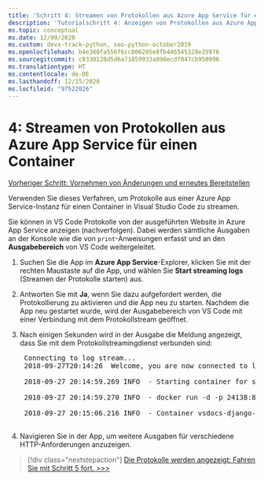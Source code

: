 ```yaml
---
title: 'Schritt 4: Streamen von Protokollen aus Azure App Service für einen Container in Visual Studio Code'
description: 'Tutorialschritt 4: Anzeigen von Protokollen aus Azure App Service zum Überwachen des Verhaltens'
ms.topic: conceptual
ms.date: 12/09/2020
ms.custom: devx-track-python, seo-python-october2019
ms.openlocfilehash: b4e380fa556f6cc806205e8fb446545328e35976
ms.sourcegitcommit: c8330128d5d6a71859933a890ecdf047cb950996
ms.translationtype: HT
ms.contentlocale: de-DE
ms.lasthandoff: 12/15/2020
ms.locfileid: "97522026"
---
```

# <a name="4-stream-logs-from-azure-app-service-for-a-container"></a>4: Streamen von Protokollen aus Azure App Service für einen Container

[Vorheriger Schritt: Vornehmen von Änderungen und erneutes Bereitstellen](tutorial-deploy-containers-03.md)

Verwenden Sie dieses Verfahren, um Protokolle aus einer Azure App Service-Instanz für einen Container in Visual Studio Code zu streamen.

Sie können in VS Code Protokolle von der ausgeführten Website in Azure App Service anzeigen (nachverfolgen). Dabei werden sämtliche Ausgaben an der Konsole wie die von `print`-Anweisungen erfasst und an den **Ausgabebereich** von VS Code weitergeleitet.

1. Suchen Sie die App im **Azure App Service**-Explorer, klicken Sie mit der rechten Maustaste auf die App, und wählen Sie **Start streaming logs** (Streamen der Protokolle starten) aus.

1. Antworten Sie mit **Ja**, wenn Sie dazu aufgefordert werden, die Protokollierung zu aktivieren und die App neu zu starten. Nachdem die App neu gestartet wurde, wird der Ausgabebereich von VS Code mit einer Verbindung mit dem Protokollstream geöffnet.

1. Nach einigen Sekunden wird in der Ausgabe die Meldung angezeigt, dass Sie mit dem Protokollstreamingdienst verbunden sind:

    <pre>
    Connecting to log stream...
    2018-09-27T20:14:26  Welcome, you are now connected to log-streaming service.

    2018-09-27 20:14:59.269 INFO  - Starting container for site

    2018-09-27 20:14:59.270 INFO  - docker run -d -p 24138:8000 --name vsdocs-django-sample-container_0 -e WEBSITES_PORT=8000 -e WEBSITE_SITE_NAME=vsdocs-django-sample-container -e WEBSITE_AUTH_ENABLED=False -e WEBSITE_ROLE_INSTANCE_ID=0 -e WEBSITE_INSTANCE_ID=02c705ae24eaf5f298e553a9c2724b9fe4485707c2d1c36137cd02931091e561 -e HTTP_LOGGING_ENABLED=1 vsdocsregistry.azurecr.io/python-sample-vscode-django-tutorial:latest

    2018-09-27 20:15:06.216 INFO  - Container vsdocs-django-sample-container_0 for site vsdocs-django-sample-container initialized successfully.
    </pre>

1. Navigieren Sie in der App, um weitere Ausgaben für verschiedene HTTP-Anforderungen anzuzeigen.

> [!div class="nextstepaction"]
> [Die Protokolle werden angezeigt: Fahren Sie mit Schritt 5 fort. >>>](tutorial-deploy-containers-05.md)

